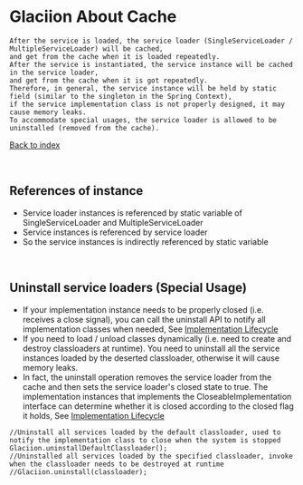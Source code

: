 # Glaciion About Cache

```text
After the service is loaded, the service loader (SingleServiceLoader / MultipleServiceLoader) will be cached, 
and get from the cache when it is loaded repeatedly.
After the service is instantiated, the service instance will be cached in the service loader, 
and get from the cache when it is got repeatedly.
Therefore, in general, the service instance will be held by static field (similar to the singleton in the Spring Context), 
if the service implementation class is not properly designed, it may cause memory leaks.
To accommodate special usages, the service loader is allowed to be uninstalled (removed from the cache).
```

[Back to index](https://github.com/shepherdviolet/glaciion/blob/master/docs/index.md)

<br>

## References of instance

* Service loader instances is referenced by static variable of SingleServiceLoader and MultipleServiceLoader
* Service instances is referenced by service loader
* So the service instances is indirectly referenced by static variable

<br>

## Uninstall service loaders (Special Usage)

* If your implementation instance needs to be properly closed (i.e. receives a close signal), 
you can call the uninstall API to notify all implementation classes when needed, 
See [Implementation Lifecycle](https://github.com/shepherdviolet/glaciion/blob/master/docs/implementation-lifecycle.md)
* If you need to load / unload classes dynamically (i.e. need to create and destroy classloaders at runtime). 
You need to uninstall all the service instances loaded by the deserted classloader, otherwise it will cause memory leaks. 
* In fact, the uninstall operation removes the service loader from the cache and then sets the service loader's closed 
state to true. The implementation instances that implements the CloseableImplementation interface can determine 
whether it is closed according to the closed flag it holds, 
See [Implementation Lifecycle](https://github.com/shepherdviolet/glaciion/blob/master/docs/implementation-lifecycle.md)

```text
//Uninstall all services loaded by the default classloader, used to notify the implementation class to close when the system is stopped
Glaciion.uninstallDefaultClassloader();
//Uninstalled all services loaded by the specified classloader, invoke when the classloader needs to be destroyed at runtime
//Glaciion.uninstall(classloader);
```
